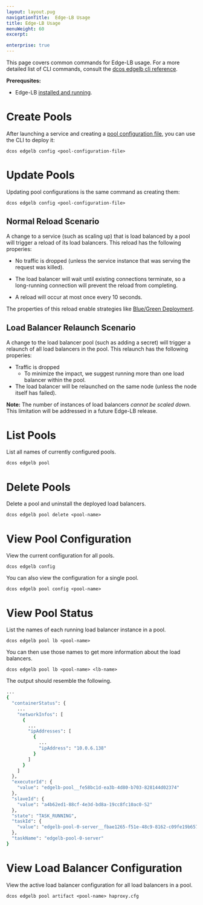 ```yaml
---
layout: layout.pug
navigationTitle:  Edge-LB Usage
title: Edge-LB Usage
menuWeight: 60
excerpt:

enterprise: true
---
```


This page covers common commands for Edge-LB usage. For a more detailed list of CLI commands, consult the [dcos edgelb cli reference](/services/edge-lb/latest/cli-reference/).

**Prerequsites:**

- Edge-LB [installed and running](/services/edge-lb/latest/installing/).

# Create Pools

After launching a service and creating a [pool configuration file](/services/edge-lb/latest/pool-configuration/), you can use the CLI to deploy it:

```
dcos edgelb config <pool-configuration-file>
```

# Update Pools

Updating pool configurations is the same command as creating them:

```
dcos edgelb config <pool-configuration-file>
```

## Normal Reload Scenario

A change to a service (such as scaling up) that is load balanced by a pool will trigger a reload of its load balancers. This reload has the following properies:

* No traffic is dropped (unless the service instance that was serving the request was killed).

* The load balancer will wait until existing connections terminate, so a long-running connection will prevent the reload from completing.

* A reload will occur at most once every 10 seconds.

The properties of this reload enable strategies like
[Blue/Green Deployment](/services/edge-lb/latest/tutorials/blue-green-deploy/).

## Load Balancer Relaunch Scenario

A change to the load balancer pool (such as adding a secret) will trigger a relaunch of all load balancers in the pool. This relaunch has the following properies:

* Traffic is dropped
    * To minimize the impact, we suggest running more than one load balancer within the pool.
* The load balancer will be relaunched on the same node (unless the node itself has failed).

**Note:** The number of instances of load balancers *cannot be scaled down*. This limitation will be addressed in a future Edge-LB release.

# List Pools

List all names of currently configured pools.

```
dcos edgelb pool
```

# Delete Pools

Delete a pool and uninstall the deployed load balancers.

```
dcos edgelb pool delete <pool-name>
```

# View Pool Configuration

View the current configuration for all pools.

```
dcos edgelb config
```

You can also view the configuration for a single pool.

```
dcos edgelb pool config <pool-name>
```

# View Pool Status

List the names of each running load balancer instance in a pool.

```
dcos edgelb pool lb <pool-name>
```

You can then use those names to get more information about the load balancers.

```
dcos edgelb pool lb <pool-name> <lb-name>
```

The output should resemble the following.

```bash
...
{
  "containerStatus": {
    ...
    "networkInfos": [
      {
        ...
        "ipAddresses": [
          {
            ...
            "ipAddress": "10.0.6.138"
          }
        ]
      }
    ]
  },
  "executorId": {
    "value": "edgelb-pool__fe58bc1d-ea3b-4d80-b703-828144d02374"
  },
  "slaveId": {
    "value": "a4b62ed1-88cf-4e3d-bd8a-19cc8fc10ac0-S2"
  },
  "state": "TASK_RUNNING",
  "taskId": {
    "value": "edgelb-pool-0-server__fbae1265-f51e-48c9-8162-c09fe19b657d"
  },
  "taskName": "edgelb-pool-0-server"
}
```

# View Load Balancer Configuration

View the active load balancer configuration for all load balancers in a pool.

```
dcos edgelb pool artifact <pool-name> haproxy.cfg
```
